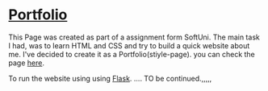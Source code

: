 # [Portfolio](https://simeontsvetanov.github.io/Website-Portfolio/)

This Page was created as part of a assignment form SoftUni. The main task I had, was to learn HTML and CSS and try to build a quick website about me. I've decided to create it as a Portfolio(stiyle-page). you can check the page [here](https://simeontsvetanov.github.io/Website-Portfolio/).

To run the website using using [Flask](https://www.fullstackpython.com/flask.html). .... TO be continued.,,,,,

